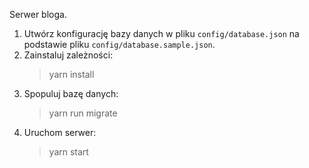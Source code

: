 Serwer bloga.

1. Utwórz konfigurację bazy danych w pliku `config/database.json` na podstawie pliku `config/database.sample.json`.
2. Zainstaluj zależności:
   > yarn install
3. Spopuluj bazę danych:
   > yarn run migrate
4. Uruchom serwer:
   > yarn start
